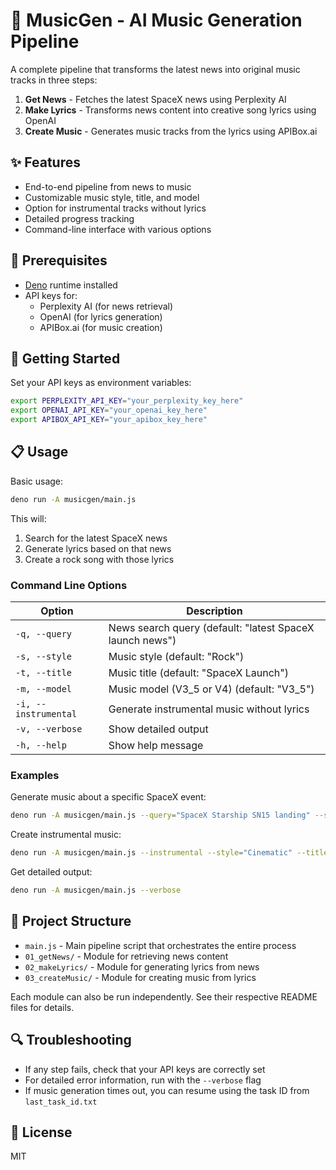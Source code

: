 # 🎵 MusicGen - AI Music Generation Pipeline

A complete pipeline that transforms the latest news into original music tracks in three steps:

1. **Get News** - Fetches the latest SpaceX news using Perplexity AI
2. **Make Lyrics** - Transforms news content into creative song lyrics using OpenAI
3. **Create Music** - Generates music tracks from the lyrics using APIBox.ai

## ✨ Features

- End-to-end pipeline from news to music
- Customizable music style, title, and model
- Option for instrumental tracks without lyrics
- Detailed progress tracking
- Command-line interface with various options

## 🔧 Prerequisites

- [Deno](https://deno.com/) runtime installed
- API keys for:
  - Perplexity AI (for news retrieval)
  - OpenAI (for lyrics generation)
  - APIBox.ai (for music creation)

## 🚀 Getting Started

Set your API keys as environment variables:

```bash
export PERPLEXITY_API_KEY="your_perplexity_key_here"
export OPENAI_API_KEY="your_openai_key_here"
export APIBOX_API_KEY="your_apibox_key_here"
```

## 📋 Usage

Basic usage:

```bash
deno run -A musicgen/main.js
```

This will:
1. Search for the latest SpaceX news
2. Generate lyrics based on that news
3. Create a rock song with those lyrics

### Command Line Options

| Option | Description |
|--------|-------------|
| `-q, --query` | News search query (default: "latest SpaceX launch news") |
| `-s, --style` | Music style (default: "Rock") |
| `-t, --title` | Music title (default: "SpaceX Launch") |
| `-m, --model` | Music model (V3_5 or V4) (default: "V3_5") |
| `-i, --instrumental` | Generate instrumental music without lyrics |
| `-v, --verbose` | Show detailed output |
| `-h, --help` | Show help message |

### Examples

Generate music about a specific SpaceX event:
```bash
deno run -A musicgen/main.js --query="SpaceX Starship SN15 landing" --style="Electronic" --title="Starship Landing"
```

Create instrumental music:
```bash
deno run -A musicgen/main.js --instrumental --style="Cinematic" --title="Space Journey"
```

Get detailed output:
```bash
deno run -A musicgen/main.js --verbose
```

## 📁 Project Structure

- `main.js` - Main pipeline script that orchestrates the entire process
- `01_getNews/` - Module for retrieving news content
- `02_makeLyrics/` - Module for generating lyrics from news
- `03_createMusic/` - Module for creating music from lyrics

Each module can also be run independently. See their respective README files for details.

## 🔍 Troubleshooting

- If any step fails, check that your API keys are correctly set
- For detailed error information, run with the `--verbose` flag
- If music generation times out, you can resume using the task ID from `last_task_id.txt`

## 📄 License

MIT
